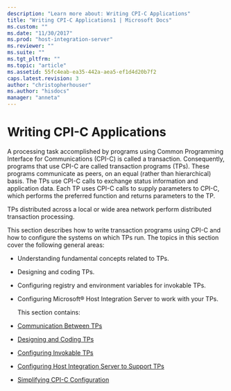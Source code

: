 ```yaml
---
description: "Learn more about: Writing CPI-C Applications"
title: "Writing CPI-C Applications1 | Microsoft Docs"
ms.custom: ""
ms.date: "11/30/2017"
ms.prod: "host-integration-server"
ms.reviewer: ""
ms.suite: ""
ms.tgt_pltfrm: ""
ms.topic: "article"
ms.assetid: 55fc4eab-ea35-442a-aea5-ef1d4d20b7f2
caps.latest.revision: 3
author: "christopherhouser"
ms.author: "hisdocs"
manager: "anneta"
---
```

# Writing CPI-C Applications
A processing task accomplished by programs using Common Programming Interface for Communications (CPI-C) is called a transaction. Consequently, programs that use CPI-C are called transaction programs (TPs). These programs communicate as peers, on an equal (rather than hierarchical) basis. The TPs use CPI-C calls to exchange status information and application data. Each TP uses CPI-C calls to supply parameters to CPI-C, which performs the preferred function and returns parameters to the TP.  

 TPs distributed across a local or wide area network perform distributed transaction processing.  

 This section describes how to write transaction programs using CPI-C and how to configure the systems on which TPs run. The topics in this section cover the following general areas:  

- Understanding fundamental concepts related to TPs.  

- Designing and coding TPs.  

- Configuring registry and environment variables for invokable TPs.  

- Configuring Microsoft® Host Integration Server to work with your TPs.  

  This section contains:  

- [Communication Between TPs](../core/communication-between-tps-cpi-c-2.md)  

- [Designing and Coding TPs](../core/designing-and-coding-tps-cpi-c-2.md)  

- [Configuring Invokable TPs](../core/configuring-invokable-tps-cpi-c-1.md)  

- [Configuring Host Integration Server to Support TPs](../core/configuring-host-integration-server-to-support-tps-cpi-c-1.md)  

- [Simplifying CPI-C Configuration](../core/simplifying-cpi-c-configuration-cpi-c-1.md)
